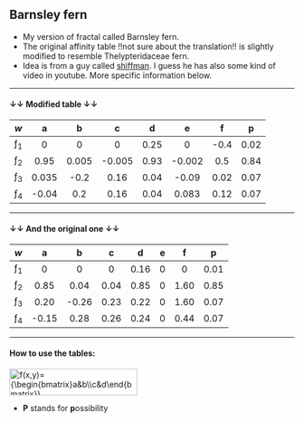 ## Barnsley fern

- My version of fractal called Barnsley fern.
- The original affinity table !!not sure about the translation!! is slightly modified to resemble Thelypteridaceae fern. 
- Idea is from a guy called [shiffman](https://github.com/shiffman). I guess he has also some kind of video in youtube. More specific information below.

---

#### &darr;&darr; Modified table &darr;&darr; 

| *w* | a | b | c | d | e | f | p |
|:-:|:-:|:-:|:-:|:-:|:-:|:-:|:-:|
|ƒ<sub>1</sub> | 0 | 0 | 0 | 0.25 | 0 | -0.4 | 0.02 |
|ƒ<sub>2</sub> | 0.95 | 0.005 | -0.005 | 0.93 | -0.002 | 0.5 | 0.84 |
|ƒ<sub>3</sub> | 0.035 | -0.2 | 0.16 | 0.04 | -0.09 | 0.02 | 0.07 |
|ƒ<sub>4</sub> | -0.04 | 0.2 | 0.16 | 0.04 | 0.083 | 0.12 | 0.07 |

---

#### &darr;&darr; And the original one &darr;&darr;

| *w* | a | b | c | d | e | f | p |
|:-:|:-:|:-:|:-:|:-:|:-:|:-:|:-:|
|ƒ<sub>1</sub> | 0 | 0 | 0 | 0.16 | 0 | 0 | 0.01 |
|ƒ<sub>2</sub> | 0.85 | 0.04 | 0.04 | 0.85 | 0 | 1.60 | 0.85 |
|ƒ<sub>3</sub> | 0.20 | -0.26 | 0.23 | 0.22 | 0 | 1.60 | 0.07 |
|ƒ<sub>4</sub> | -0.15 | 0.28 | 0.26 | 0.24 | 0 | 0.44 | 0.07 |

---
#### How to use the tables:

<img src="https://wikimedia.org/api/rest_v1/media/math/render/svg/7a6ccaaa702062c1c63c488c076d4e1d08f94302" class="mwe-math-fallback-image-inline" aria-hidden="true" style="vertical-align: -2.505ex; width:29.542ex; height:6.176ex;" alt="f(x,y)={\begin{bmatrix}a&amp;b\\c&amp;d\end{bmatrix}}{\begin{bmatrix}x\\y\end{bmatrix}}+{\begin{bmatrix}e\\f\end{bmatrix}}">

- **P** stands for **p**ossibility
